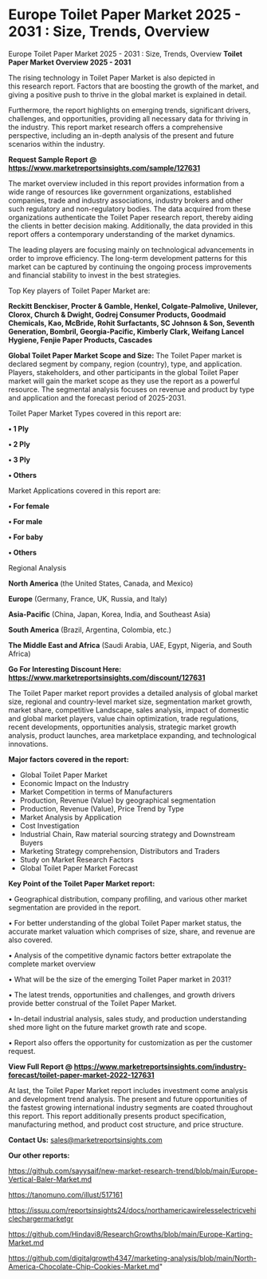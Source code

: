 # Europe Toilet Paper Market 2025 - 2031 : Size, Trends, Overview
Europe Toilet Paper Market 2025 - 2031 : Size, Trends, Overview
<Strong> Toilet Paper Market Overview 2025 - 2031</strong>

The rising technology in Toilet Paper Market is also depicted in this research report. Factors that are boosting the growth of the market, and giving a positive push to thrive in the global market is explained in detail.

Furthermore, the report highlights on emerging trends, significant drivers, challenges, and opportunities, providing all necessary data for thriving in the industry. This report market research offers a comprehensive perspective, including an in-depth analysis of the present and future scenarios within the industry.

<strong>Request Sample Report @ <a href=https://www.marketreportsinsights.com/sample/127631>https://www.marketreportsinsights.com/sample/127631</a></strong>

The market overview included in this report provides information from a wide range of resources like government organizations, established companies, trade and industry associations, industry brokers and other such regulatory and non-regulatory bodies. The data acquired from these organizations authenticate the Toilet Paper research report, thereby aiding the clients in better decision making. Additionally, the data provided in this report offers a contemporary understanding of the market dynamics.

The leading players are focusing mainly on technological advancements in order to improve efficiency. The long-term development patterns for this market can be captured by continuing the ongoing process improvements and financial stability to invest in the best strategies.

Top Key players of Toilet Paper Market are:

<strong>Reckitt Benckiser, Procter & Gamble, Henkel, Colgate-Palmolive, Unilever, Clorox, Church & Dwight, Godrej Consumer Products, Goodmaid Chemicals, Kao, McBride, Rohit Surfactants, SC Johnson & Son, Seventh Generation, Bombril, Georgia-Pacific, Kimberly Clark, Weifang Lancel Hygiene, Fenjie Paper Products, Cascades</strong>

<strong><b>Global Toilet Paper Market Scope and Size:</b></strong>
The Toilet Paper market is declared segment by company, region (country), type, and application. Players, stakeholders, and other participants in the global Toilet Paper market will gain the market scope as they use the report as a powerful resource. The segmental analysis focuses on revenue and product by type and application and the forecast period of 2025-2031.

Toilet Paper Market Types covered in this report are:

<strong>• 1 Ply

• 2 Ply

• 3 Ply

• Others</strong>

Market Applications covered in this report are:

<strong>• For female

• For male

• For baby

• Others</strong> 

Regional Analysis

<strong>North America</strong> (the United States, Canada, and Mexico)

<strong>Europe</strong> (Germany, France, UK, Russia, and Italy)

<strong>Asia-Pacific</strong> (China, Japan, Korea, India, and Southeast Asia)

<strong>South America</strong> (Brazil, Argentina, Colombia, etc.)

<strong>The Middle East and Africa</strong> (Saudi Arabia, UAE, Egypt, Nigeria, and South Africa)

<strong>Go For Interesting Discount Here: <a href=https://www.marketreportsinsights.com/discount/127631>https://www.marketreportsinsights.com/discount/127631</a></strong>

The Toilet Paper market report provides a detailed analysis of global market size, regional and country-level market size, segmentation market growth, market share, competitive Landscape, sales analysis, impact of domestic and global market players, value chain optimization, trade regulations, recent developments, opportunities analysis, strategic market growth analysis, product launches, area marketplace expanding, and technological innovations.

<strong><b>Major factors covered in the report:</b></strong>
<ul>
  <li>Global Toilet Paper Market </li>
  <li>Economic Impact on the Industry</li>
  <li>Market Competition in terms of Manufacturers</li>
  <li>Production, Revenue (Value) by geographical segmentation</li>
  <li>Production, Revenue (Value), Price Trend by Type</li>
  <li>Market Analysis by Application</li>
  <li>Cost Investigation</li>
  <li>Industrial Chain, Raw material sourcing strategy and Downstream Buyers</li>
  <li>Marketing Strategy comprehension, Distributors and Traders</li>
  <li>Study on Market Research Factors</li>
  <li>Global Toilet Paper Market Forecast</li>
</ul>

<strong><b>Key Point of the Toilet Paper Market report:</b></strong>

• Geographical distribution, company profiling, and various other market segmentation are provided in the report.

• For better understanding of the global Toilet Paper market status, the accurate market valuation which comprises of size, share, and revenue are also covered.

• Analysis of the competitive dynamic factors better extrapolate the complete market overview

• What will be the size of the emerging Toilet Paper market in 2031?

• The latest trends, opportunities and challenges, and growth drivers provide better construal of the Toilet Paper Market.

• In-detail industrial analysis, sales study, and production understanding shed more light on the future market growth rate and scope.

• Report also offers the opportunity for customization as per the customer request.

<strong><b>View Full Report @ <a href=https://www.marketreportsinsights.com/industry-forecast/toilet-paper-market-2022-127631>https://www.marketreportsinsights.com/industry-forecast/toilet-paper-market-2022-127631</a></b></strong>


At last, the Toilet Paper Market report includes investment come analysis and development trend analysis. The present and future opportunities of the fastest growing international industry segments are coated throughout this report. This report additionally presents product specification, manufacturing method, and product cost structure, and price structure.

<strong>Contact Us:</strong>
sales@marketreportsinsights.com

<strong>Our other reports:</strong>

<a href=https://github.com/sayysaif/new-market-research-trend/blob/main/Europe-Vertical-Baler-Market.md>https://github.com/sayysaif/new-market-research-trend/blob/main/Europe-Vertical-Baler-Market.md</a>

<a href=https://tanomuno.com/illust/517161>https://tanomuno.com/illust/517161</a>

<a href=https://issuu.com/reportsinsights24/docs/northamericawirelesselectricvehiclechargermarketgr>https://issuu.com/reportsinsights24/docs/northamericawirelesselectricvehiclechargermarketgr</a>

<a href=https://github.com/Hindavi8/ResearchGrowths/blob/main/Europe-Karting-Market.md>https://github.com/Hindavi8/ResearchGrowths/blob/main/Europe-Karting-Market.md</a>

<a href=https://github.com/digitalgrowth4347/marketing-analysis/blob/main/North-America-Chocolate-Chip-Cookies-Market.md>https://github.com/digitalgrowth4347/marketing-analysis/blob/main/North-America-Chocolate-Chip-Cookies-Market.md</a>"
